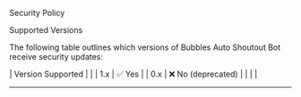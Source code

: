 Security Policy

Supported Versions

The following table outlines which versions of Bubbles Auto Shoutout Bot receive security updates:

| Version Supported |  |
| 1.x               | ✅ Yes |
| 0.x               | ❌ No (deprecated) |
|                   |  |

---
